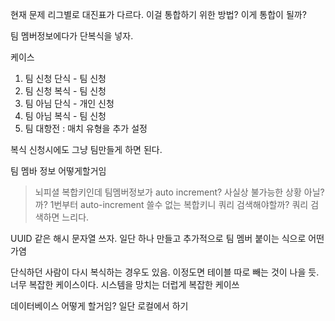 현재 문제
리그별로 대진표가 다르다.
이걸 통합하기 위한 방법? 이게 통합이 될까?

팀 멤버정보에다가 단복식을 넣자.

케이스
1. 팀 신청 단식 - 팀 신청
2. 팀 신청 복식 - 팀 신청
3. 팀 아님 단식 - 개인 신청
4. 팀 아님 복식 - 팀 신청
5. 팀 대항전 : 매치 유형을 추가 설정

복식 신청시에도 그냥 팀만들게 하면 된다.

팀 멤바 정보 어떻게할거임
> 뇌피셜
> 복합키인데 팀멤버정보가 auto increment? 사실상 불가능한 상황 아닐?까?
> 1번부터 auto-increment 쓸수 없는 복합키니 쿼리 검색해야할까?
> 쿼리 검색하면 느리다.

UUID 같은 해시 문자열 쓰자.
일단 하나 만들고 추가적으로 팀 멤버 붙이는 식으로 어떤가염


단식하던 사람이 다시 복식하는 경우도 있음.
이정도면 테이블 따로 빼는 것이 나을 듯.
너무 복잡한 케이스이다.
시스템을 망치는 더럽게 복잡한 케이쓰


데이터베이스 어떻게 할거임?
일단 로컬에서 하기